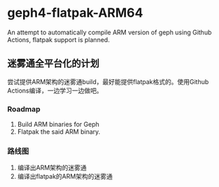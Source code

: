 # geph4-flatpak-ARM64

An attempt to automatically compile ARM version of geph using Github Actions, flatpak support is planned.

## 迷雾通全平台化的计划

尝试提供ARM架构的迷雾通build，最好能提供flatpak格式的。使用Github Actions编译，一边学习一边做吧。

### Roadmap
1. Build ARM binaries for Geph
2. Flatpak the said ARM binary.

### 路线图
1. 编译出ARM架构的迷雾通
2. 编译出flatpak的ARM架构的迷雾通
